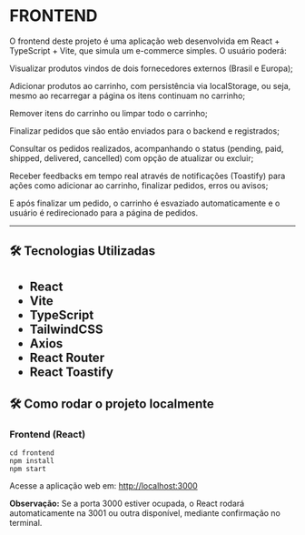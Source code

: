 # FRONTEND 

O frontend deste projeto é uma aplicação web desenvolvida em React + TypeScript + Vite, que simula um e-commerce simples. O usuário poderá:

Visualizar produtos vindos de dois fornecedores externos (Brasil e Europa);

Adicionar produtos ao carrinho, com persistência via localStorage, ou seja, mesmo ao recarregar a página os itens continuam no carrinho;

Remover itens do carrinho ou limpar todo o carrinho;

Finalizar pedidos que são então enviados para o backend e registrados;

Consultar os pedidos realizados, acompanhando o status (pending, paid, shipped, delivered, cancelled) com opção de atualizar ou excluir;

Receber feedbacks em tempo real através de notificações (Toastify) para ações como adicionar ao carrinho, finalizar pedidos, erros ou avisos;

E após finalizar um pedido, o carrinho é esvaziado automaticamente e o usuário é redirecionado para a página de pedidos.

<hr>


<h2> 🛠️ Tecnologias Utilizadas <h2> 
<ul>
    <li>React</li>
    <li>Vite</li>
    <li>TypeScript</li>
    <li>TailwindCSS</li>
    <li>Axios</li>
    <li>React Router</li>
    <li>React Toastify</li>
  </ul>

<h2>🛠️ Como rodar o projeto localmente</h2>


<h3>Frontend (React)</h3>
  <pre><code>cd frontend
npm install
npm start</code></pre>
  <p>Acesse a aplicação web em: <a href="http://localhost:3000">http://localhost:3000</a></p>
  <p><strong>Observação:</strong> Se a porta 3000 estiver ocupada, o React rodará automaticamente na 3001 ou outra disponível, mediante confirmação no terminal.</p>
